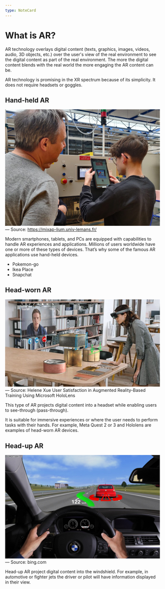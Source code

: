 ```yaml
---
type: NoteCard
---
```


# What is AR?

AR technology overlays digital content (texts, graphics, images, videos, audio, 3D objects, etc.) over the user's view of the real environment to see the digital content as part of the real environment. The more the digital content blends with the real world the more engaging the AR content can be.

AR technology is promising in the XR spectrum because of its simplicity. It does not require headsets or goggles.

## Hand-held AR

![{width=299,height=auto}](../attachments/IMG_20230309_140431-1-scaled-1-2048x1535.jpg)— Source: <https://mixap-lium.univ-lemans.fr/>

Modern smartphones, tablets, and PCs are equipped with capabilities to handle AR experiences and applications. Millions of users worldwide have one or more of these types of devices. That’s why some of the famous AR applications use hand-held devices.

- Pokemon-go
- Ikea Place
- Snapchat

## Head-worn AR

![{width=390,height=auto}](../attachments/With-Microsoft-HoloLens-a-user-connects-the-wires-with-remote-assist-Used-with_W640.jpg)— Source: Helene Xue User Satisfaction in Augmented Reality-Based Training Using Microsoft HoloLens

This type of AR projects digital content into a headset while enabling users to see-through (pass-through).

It is suitable for immersive experiences or where the user needs to perform tasks with their hands. For example, Meta Quest 2 or 3 and Hololens are examples of head-worn AR devices.

## Head-up AR

![{width=512,height=auto}](../attachments/Head-up-AR.jpeg)— Source: bing.com

Head-up AR project digital content into the windshield. For example, in automotive or fighter jets the driver or pilot will have information displayed in their view.
